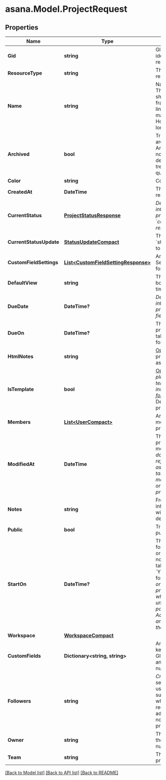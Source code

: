 
# asana.Model.ProjectRequest

## Properties

Name | Type | Description | Notes
------------ | ------------- | ------------- | -------------
**Gid** | **string** | Globally unique identifier of the resource, as a string. | [optional] [readonly] 
**ResourceType** | **string** | The base type of this resource. | [optional] [readonly] 
**Name** | **string** | Name of the project. This is generally a short sentence fragment that fits on a line in the UI for maximum readability. However, it can be longer. | [optional] 
**Archived** | **bool** | True if the project is archived, false if not. Archived projects do not show in the UI by default and may be treated differently for queries. | [optional] 
**Color** | **string** | Color of the project. | [optional] 
**CreatedAt** | **DateTime** | The time at which this resource was created. | [optional] [readonly] 
**CurrentStatus** | [**ProjectStatusResponse**](ProjectStatusResponse.md) | *Deprecated: new integrations should prefer the &#x60;current_status_update&#x60; resource.* | [optional] 
**CurrentStatusUpdate** | [**StatusUpdateCompact**](StatusUpdateCompact.md) | The latest &#x60;status_update&#x60; posted to this project. | [optional] 
**CustomFieldSettings** | [**List&lt;CustomFieldSettingResponse&gt;**](CustomFieldSettingResponse.md) | Array of Custom Field Settings (in compact form). | [optional] [readonly] 
**DefaultView** | **string** | The default view (list, board, calendar, or timeline) of a project. | [optional] 
**DueDate** | **DateTime?** | *Deprecated: new integrations should prefer the &#x60;due_on&#x60; field.* | [optional] 
**DueOn** | **DateTime?** | The day on which this project is due. This takes a date with format YYYY-MM-DD. | [optional] 
**HtmlNotes** | **string** | [Opt In](/docs/input-output-options). The notes of the project with formatting as HTML. | [optional] 
**IsTemplate** | **bool** | [Opt In](/docs/input-output-options). *Deprecated - please use a project template endpoint instead (more in [this forum post](https://forum.asana.com/t/a-new-api-for-project-templates/156432)).* Determines if the project is a template. | [optional] 
**Members** | [**List&lt;UserCompact&gt;**](UserCompact.md) | Array of users who are members of this project. | [optional] [readonly] 
**ModifiedAt** | **DateTime** | The time at which this project was last modified. *Note: This does not currently reflect any changes in associations such as tasks or comments that may have been added or removed from the project.* | [optional] [readonly] 
**Notes** | **string** | Free-form textual information associated with the project (ie., its description). | [optional] 
**Public** | **bool** | True if the project is public to its team. | [optional] 
**StartOn** | **DateTime?** | The day on which work for this project begins, or null if the project has no start date. This takes a date with &#x60;YYYY-MM-DD&#x60; format. *Note: &#x60;due_on&#x60; or &#x60;due_at&#x60; must be present in the request when setting or unsetting the &#x60;start_on&#x60; parameter. Additionally, &#x60;start_on&#x60; and &#x60;due_on&#x60; cannot be the same date.* | [optional] 
**Workspace** | [**WorkspaceCompact**](WorkspaceCompact.md) |  | [optional] 
**CustomFields** | **Dictionary&lt;string, string&gt;** | An object where each key is a Custom Field GID and each value is an enum GID, string, number, or object. | [optional] 
**Followers** | **string** | *Create-only*. Comma separated string of users. Followers are a subset of members who have opted in to receive \&quot;tasks added\&quot; notifications for a project. | [optional] 
**Owner** | **string** | The current owner of the project, may be null. | [optional] 
**Team** | **string** | The team that this project is shared with. | [optional] 

[[Back to Model list]](../README.md#documentation-for-models)
[[Back to API list]](../README.md#documentation-for-api-endpoints)
[[Back to README]](../README.md)

